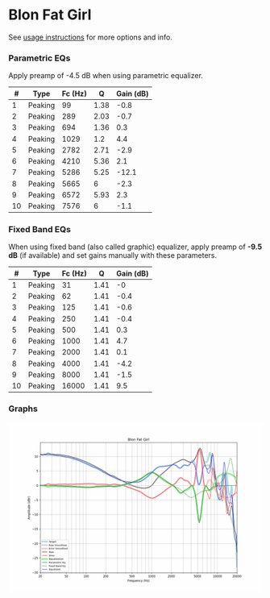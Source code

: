 # Blon Fat Girl
See [usage instructions](https://github.com/jaakkopasanen/AutoEq#usage) for more options and info.

### Parametric EQs
Apply preamp of -4.5 dB when using parametric equalizer.

|   # | Type    |   Fc (Hz) |    Q |   Gain (dB) |
|-----|---------|-----------|------|-------------|
|   1 | Peaking |        99 | 1.38 |        -0.8 |
|   2 | Peaking |       289 | 2.03 |        -0.7 |
|   3 | Peaking |       694 | 1.36 |         0.3 |
|   4 | Peaking |      1029 | 1.2  |         4.4 |
|   5 | Peaking |      2782 | 2.71 |        -2.9 |
|   6 | Peaking |      4210 | 5.36 |         2.1 |
|   7 | Peaking |      5286 | 5.25 |       -12.1 |
|   8 | Peaking |      5665 | 6    |        -2.3 |
|   9 | Peaking |      6572 | 5.93 |         2.3 |
|  10 | Peaking |      7576 | 6    |        -1.1 |

### Fixed Band EQs
When using fixed band (also called graphic) equalizer, apply preamp of **-9.5 dB** (if available) and set gains manually with these parameters.

|   # | Type    |   Fc (Hz) |    Q |   Gain (dB) |
|-----|---------|-----------|------|-------------|
|   1 | Peaking |        31 | 1.41 |        -0   |
|   2 | Peaking |        62 | 1.41 |        -0.4 |
|   3 | Peaking |       125 | 1.41 |        -0.6 |
|   4 | Peaking |       250 | 1.41 |        -0.4 |
|   5 | Peaking |       500 | 1.41 |         0.3 |
|   6 | Peaking |      1000 | 1.41 |         4.7 |
|   7 | Peaking |      2000 | 1.41 |         0.1 |
|   8 | Peaking |      4000 | 1.41 |        -4.2 |
|   9 | Peaking |      8000 | 1.41 |        -1.5 |
|  10 | Peaking |     16000 | 1.41 |         9.5 |

### Graphs
![](./Blon%20Fat%20Girl.png)
